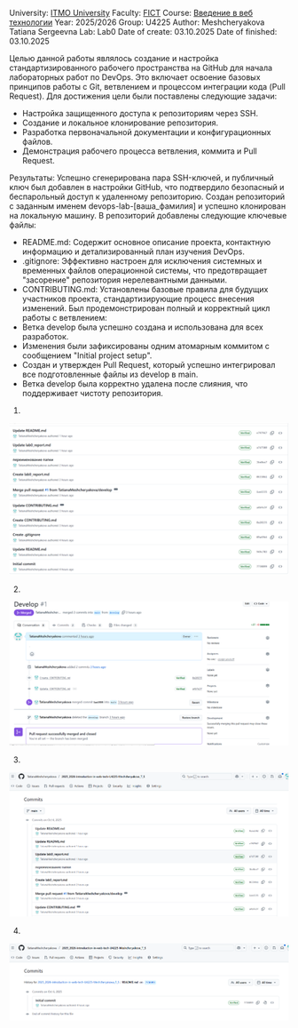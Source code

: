 University: [ITMO University](https://itmo.ru/ru/)
Faculty: [FICT](https://fict.itmo.ru)
Course: [Введение в веб технологии](https://itmo-ict-faculty.github.io/introduction-in-web-tech/)
Year: 2025/2026
Group: U4225
Author: Meshcheryakova Tatiana Sergeevna
Lab: Lab0
Date of create: 03.10.2025
Date of finished: 03.10.2025

Целью данной работы являлось создание и настройка стандартизированного рабочего пространства на GitHub для начала лабораторных работ по DevOps. Это включает освоение базовых принципов работы с Git, ветвлением и процессом интеграции кода (Pull Request).
Для достижения цели были поставлены следующие задачи:
 * Настройка защищенного доступа к репозиториям через SSH.
 * Создание и локальное клонирование репозитория.
 * Разработка первоначальной документации и конфигурационных файлов.
 * Демонстрация рабочего процесса ветвления, коммита и Pull Request.

Результаты:
Успешно сгенерирована пара SSH-ключей, и публичный ключ был добавлен в настройки GitHub, что подтвердило безопасный и беспарольный доступ к удаленному репозиторию.
Создан репозиторий с заданным именем devops-lab-[ваша_фамилия] и успешно клонирован на локальную машину.
В репозиторий добавлены следующие ключевые файлы:
 * README.md: Содержит основное описание проекта, контактную информацию и детализированный план изучения DevOps.
 * .gitignore: Эффективно настроен для исключения системных и временных файлов операционной системы, что предотвращает "засорение" репозитория нерелевантными данными.
 * CONTRIBUTING.md: Установлены базовые правила для будущих участников проекта, стандартизирующие процесс внесения изменений.
  Был продемонстрирован полный и корректный цикл работы с ветвлением:
 * Ветка develop была успешно создана и использована для всех разработок.
 * Изменения были зафиксированы одним атомарным коммитом с сообщением "Initial project setup".
 * Создан и утвержден Pull Request, который успешно интегрировал все подготовленные файлы из develop в main.
 * Ветка develop была корректно удалена после слияния, что поддерживает чистоту репозитория.
   
 1.
![](/lab0/2025-10-06_21-01-53.png)


2. 

![](/lab0/2025-10-06_20-59-05.png)


3. 

![](/lab0/2025-10-06_21-02-05.png)


 4. 

![](/lab0/2025-10-06_21-06-32.png)
